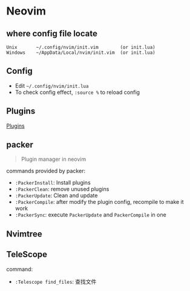 # Neovim

## where config file locate

```
Unix       ~/.config/nvim/init.vim        (or init.lua)
Windows    ~/AppData/Local/nvim/init.vim  (or init.lua)
```

## Config

- Edit `~/.config/nvim/init.lua`
- To check config effect, `:source %` to reload config

## Plugins

[Plugins](neovim-plugins.md)

## packer

> Plugin manager in neovim

commands provided by packer:

- `:PackerInstall`: Install plugins
- `:PackerClean`: remove unused plugins
- `:PackerUpdate`: Clean and update
- `:PackerCompile`: after modify the plugin config, recompile to make it work
- `:PackerSync`: execute `PackerUpdate` and `PackerCompile` in one

## Nvimtree

## TeleScope

command:

- `:Telescope find_files`: 查找文件
